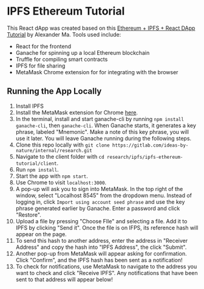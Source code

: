 # IPFS Ethereum Tutorial
This React dApp was created based on this [Ethereum + IPFS + React DApp Tutorial](https://blog.goodaudience.com/ethereum-ipfs-react-dapp-tutorial-pt-1-a9dfd5079491) by Alexander Ma. Tools used include:

* React for the frontend
* Ganache for spinning up a local Ethereum blockchain
* Truffle for compiling smart contracts
* IPFS for file sharing
* MetaMask Chrome extension for for integrating with the browser

## Running the App Locally

1. Install IPFS 
1. Install the MetaMask extension for Chrome [here](https://metamask.io/).
1. In the terminal, install and start ganache-cli by running `npm install ganache-cli`, then `ganache-cli`. When Ganache starts, it generates a key phrase, labeled "Mnemonic". Make a note of this key phrase, you will use it later. You will leave Ganache running during the following steps.
1. Clone this repo locally with `git clone https://gitlab.com/ideas-by-nature/internal/research.git`
1. Navigate to the client folder with `cd research/ipfs/ipfs-ethereum-tutorial/client`.
1. Run `npm install`.
1. Start the app with `npm start`.
1. Use Chrome to visit `localhost:3000`.
1. A pop-up will ask you to sign into MetaMask. In the top right of the window, select "Localhost 8545" from the dropdown menu. Instead of logging in, click `Import using account seed phrase` and use the key phrase generated earlier by Ganache. Enter a password and click "Restore".
1. Upload a file by pressing "Choose FIle" and selecting a file. Add it to IPFS by clicking "Send it". Once the file is on IFPS, its reference hash will appear on the page.
1. To send this hash to another address, enter the address in "Receiver Address" and copy the hash into "IPFS Address", the click "Submit".
1. Another pop-up from MetaMask will appear asking for confirmation. Click "Confirm", and the IPFS hash has been sent as a notification!
1. To check for notifications, use MetaMask to navigate to the address you want to check and click "Receive IPFS". Any notifications that have been sent to that address will appear below!
